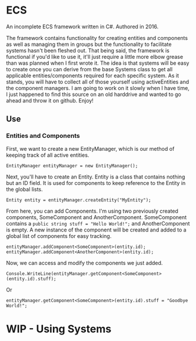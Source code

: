# ECS
An incomplete ECS framework written in C#. Authored in 2016. 

The framework contains functionality for creating entities and components as well as managing them in groups but the functionality to facilitate systems hasn't been fleshed out. That being said, the framework is functional if you'd like to use it, it'll just require a little more elbow grease than was planned when I first wrote it. The idea is that systems will be easy to create once you can derive from the base Systems class to get all applicable entities/components required for each specific system. As it stands, you will have to collect all of those yourself using activeEntities and the component managers. I am going to work on it slowly when I have time, I just happened to find this source on an old harddrive and wanted to go ahead and throw it on github. Enjoy!

## Use

### Entities and Components

First, we want to create a new EntityManager, which is our method of keeping track of all active entities.
```
EntityManager entityManager = new EntityManager();
```

Next, you'll have to create an Entity. Entity is a class that contains nothing but an ID field. It is used for components to keep reference to the Entity in the global lists.
```
Entity entity = entityManager.createEntity("MyEntity");
```

From here, you can add Components. I'm using two previously created components, SomeComponent and AnotherComponent. SomeComponent contains a `public string stuff = "Hello World!";` and AnotherComponent is empty. A 
new instance of the component will be created and added to a global list of components for easy tracking.
```
entityManager.addComponent<SomeComponent>(entity.id);
entityManager.addComponent<AnotherComponent>(entity.id);
```

Now, we can access and modify the components we just added.
```
Console.WriteLine(entityManager.getComponent<SomeComponent>(entity.id).stuff);
```
Or
```
entityManager.getComponent<SomeComponent>(entity.id).stuff = "Goodbye World!";
```

# WIP - Using Systems

